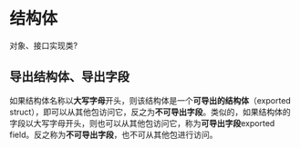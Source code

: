 # 结构体

对象、接口实现类?

## 导出结构体、导出字段

如果结构体名称以**大写字母**开头，则该结构体是一个**可导出的结构体**（exported struct），即可以从其他包访问它，反之为**不可导出字段**。类似的，如果结构体的字段以大写字母开头，则也可以从其他包访问它，称为**可导出字段**exported field。反之称为**不可导出字段**，也不可从其他包进行访问。
